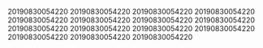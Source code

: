 20190830054220
20190830054220
20190830054220
20190830054220
20190830054220
20190830054220
20190830054220
20190830054220
20190830054220
20190830054220
20190830054220
20190830054220
20190830054220
20190830054220
20190830054220
